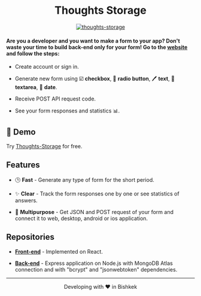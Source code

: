 <h1 align="center">
  Thoughts Storage
</h1>

<p align="center">
  <a href="https://github.com/omiaow/thoughts-storage/blob/main/LICENSE" target="blank">
    <img src="https://img.shields.io/github/license/omiaow/thoughts-storage-front-end?style=flat-square" alt="thoughts-storage" />
  </a>
</p>

#### Are you a developer and you want to make a form to your app? Don't waste your time to build back-end only for your form! Go to the [website](https://thoughts-storage.netlify.app/) and follow the steps:

- Create account or sign in.

- Generate new form using ☑️ **checkbox**, 🔘 **radio button**, 🖊️ **text**, 📝 **textarea**, 📅 **date**.

- Receive POST API request code.

- See your form responses and statistics 📊.

## 🚀 Demo

Try [Thoughts-Storage](https://thoughts-storage.netlify.app/) for free.

## Features

- 🕒 **Fast** - Generate any type of form for the short period.

- ✨ **Clear** - Track the form responses one by one or see statistics of answers.

- 👀 **Multipurpose** - Get JSON and POST request of your form and connect it to web, desktop, android or ios application.

## Repositories

- **[Front-end](https://github.com/omiaow/thoughts-storage-front-end)** - Implemented on React.

- **[Back-end](https://github.com/omiaow/thoughts-storage-back-end)** - Express application on Node.js with MongoDB Atlas connection and with "bcrypt" and "jsonwebtoken" dependencies.

<hr>
<p align="center">
  Developing with ❤️ in Bishkek
</p>
